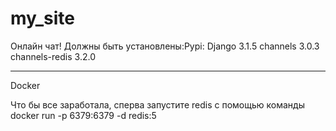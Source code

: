 # my_site
Онлайн чат!
Должны быть установлены:Pypi:
Django           3.1.5
channels         3.0.3
channels-redis   3.2.0
______________________
Docker

Что бы все заработала, сперва запустите redis с помощью команды docker run -p 6379:6379 -d redis:5 
